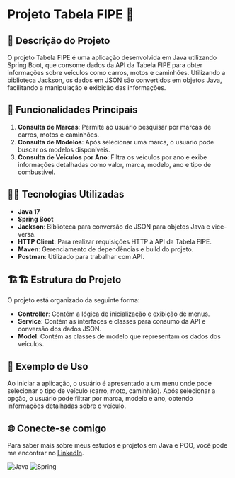 # Projeto Tabela FIPE 🚗

## 📔 Descrição do Projeto

O projeto Tabela FIPE é uma aplicação desenvolvida em Java utilizando Spring Boot, que consome dados da API da Tabela FIPE para obter informações sobre veículos como carros, motos e caminhões. Utilizando a biblioteca Jackson, os dados em JSON são convertidos em objetos Java, facilitando a manipulação e exibição das informações.

## 🤖 Funcionalidades Principais

1. **Consulta de Marcas**: Permite ao usuário pesquisar por marcas de carros, motos e caminhões.
2. **Consulta de Modelos**: Após selecionar uma marca, o usuário pode buscar os modelos disponíveis.
3. **Consulta de Veículos por Ano**: Filtra os veículos por ano e exibe informações detalhadas como valor, marca, modelo, ano e tipo de combustível.

## 👨‍💻 Tecnologias Utilizadas

- **Java 17**
- **Spring Boot**
- **Jackson**: Biblioteca para conversão de JSON para objetos Java e vice-versa.
- **HTTP Client**: Para realizar requisições HTTP à API da Tabela FIPE.
- **Maven**: Gerenciamento de dependências e build do projeto.
- **Postman**: Utilizado para trabalhar com API.

## 🏗🏗 Estrutura do Projeto

O projeto está organizado da seguinte forma:

- **Controller**: Contém a lógica de inicialização e exibição de menus.
- **Service**: Contém as interfaces e classes para consumo da API e conversão dos dados JSON.
- **Model**: Contém as classes de modelo que representam os dados dos veículos.

## 💢 Exemplo de Uso 

Ao iniciar a aplicação, o usuário é apresentado a um menu onde pode selecionar o tipo de veículo (carro, moto, caminhão). Após selecionar a opção, o usuário pode filtrar por marca, modelo e ano, obtendo informações detalhadas sobre o veículo.

## 🌐 Conecte-se comigo

Para saber mais sobre meus estudos e projetos em Java e POO, você pode me encontrar no [LinkedIn](https://www.linkedin.com/in/joao-pedro-gon%C3%A7alves-viana-de-souza-a33a84242/).

![Java](https://img.icons8.com/color/48/000000/java-coffee-cup-logo--v1.png) ![Spring](https://img.icons8.com/color/48/000000/spring-logo.png)
